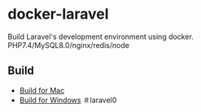 # docker-laravel

Build Laravel's development environment using docker.
PHP7.4/MySQL8.0/nginx/redis/node

## Build

- [Build for Mac](https://github.com/ucan-lab/docker-laravel/wiki/Build-for-Mac)
- [Build for Windows](https://github.com/ucan-lab/docker-laravel/wiki/Build-for-Windows)
＃laravel0
